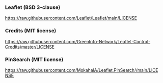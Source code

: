 ### Leaflet (BSD 3-clause)
https://raw.githubusercontent.com/Leaflet/Leaflet/main/LICENSE

### Credits (MIT license)
https://raw.githubusercontent.com/GreenInfo-Network/Leaflet-Control-Credits/master/LICENSE

### PinSearch (MIT license)
https://raw.githubusercontent.com/MokahalA/Leaflet.PinSearch//main/LICENSE
